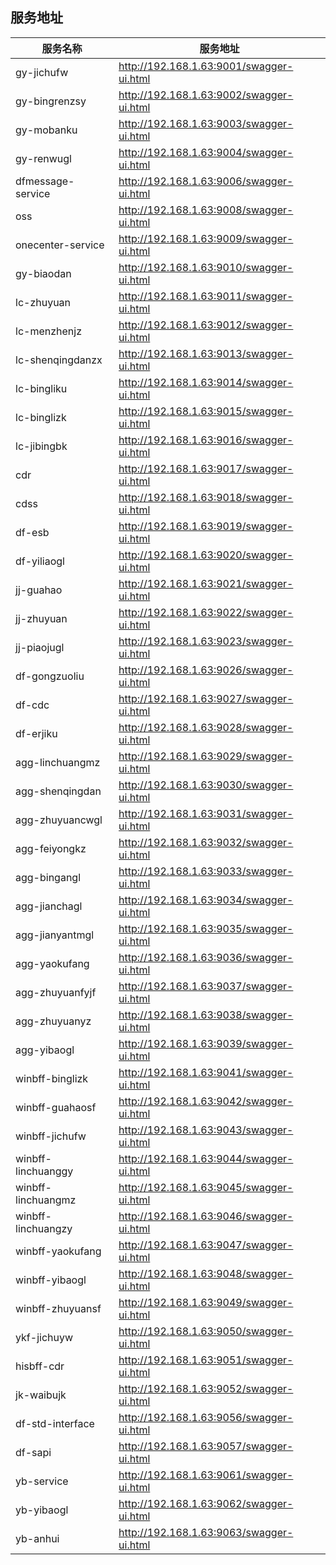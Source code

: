 ## 服务地址

| 服务名称 | 服务地址 |
| ---------- | ---------------------------- |
| gy-jichufw |  <http://192.168.1.63:9001/swagger-ui.html>   |
| gy-bingrenzsy |  <http://192.168.1.63:9002/swagger-ui.html>   |
| gy-mobanku |  <http://192.168.1.63:9003/swagger-ui.html>   |
| gy-renwugl |  <http://192.168.1.63:9004/swagger-ui.html>   |
| dfmessage-service |  <http://192.168.1.63:9006/swagger-ui.html>   |
| oss  |  <http://192.168.1.63:9008/swagger-ui.html>   |
| onecenter-service |  <http://192.168.1.63:9009/swagger-ui.html>   |
| gy-biaodan |  <http://192.168.1.63:9010/swagger-ui.html>   |
| lc-zhuyuan |  <http://192.168.1.63:9011/swagger-ui.html>   |
| lc-menzhenjz |  <http://192.168.1.63:9012/swagger-ui.html>   |
| lc-shenqingdanzx |  <http://192.168.1.63:9013/swagger-ui.html>   |
| lc-bingliku |  <http://192.168.1.63:9014/swagger-ui.html>   |
| lc-binglizk |  <http://192.168.1.63:9015/swagger-ui.html>   |
| lc-jibingbk |  <http://192.168.1.63:9016/swagger-ui.html>   |
| cdr  |  <http://192.168.1.63:9017/swagger-ui.html>   |
| cdss |  <http://192.168.1.63:9018/swagger-ui.html>   |
| df-esb |  <http://192.168.1.63:9019/swagger-ui.html>   |
| df-yiliaogl |  <http://192.168.1.63:9020/swagger-ui.html>   |
| jj-guahao |  <http://192.168.1.63:9021/swagger-ui.html>   |
| jj-zhuyuan |  <http://192.168.1.63:9022/swagger-ui.html>   |
| jj-piaojugl |  <http://192.168.1.63:9023/swagger-ui.html>   |
| df-gongzuoliu  |  <http://192.168.1.63:9026/swagger-ui.html>   |
| df-cdc  |  <http://192.168.1.63:9027/swagger-ui.html>   |
| df-erjiku |  <http://192.168.1.63:9028/swagger-ui.html>   |
| agg-linchuangmz  |  <http://192.168.1.63:9029/swagger-ui.html>   |
| agg-shenqingdan  |  <http://192.168.1.63:9030/swagger-ui.html>   |
| agg-zhuyuancwgl  |  <http://192.168.1.63:9031/swagger-ui.html>   |
| agg-feiyongkz  |  <http://192.168.1.63:9032/swagger-ui.html>   |
| agg-bingangl  |  <http://192.168.1.63:9033/swagger-ui.html>   |
| agg-jianchagl   |  <http://192.168.1.63:9034/swagger-ui.html>   |
| agg-jianyantmgl   |  <http://192.168.1.63:9035/swagger-ui.html>   |
| agg-yaokufang   |  <http://192.168.1.63:9036/swagger-ui.html>   |
| agg-zhuyuanfyjf   |  <http://192.168.1.63:9037/swagger-ui.html>   |
| agg-zhuyuanyz   |  <http://192.168.1.63:9038/swagger-ui.html>   |
| agg-yibaogl   |  <http://192.168.1.63:9039/swagger-ui.html>   |
| winbff-binglizk   |  <http://192.168.1.63:9041/swagger-ui.html>   |
| winbff-guahaosf   |  <http://192.168.1.63:9042/swagger-ui.html>   |
| winbff-jichufw   |  <http://192.168.1.63:9043/swagger-ui.html>   |
| winbff-linchuanggy   |  <http://192.168.1.63:9044/swagger-ui.html>   |
| winbff-linchuangmz   |  <http://192.168.1.63:9045/swagger-ui.html>   |
| winbff-linchuangzy   |  <http://192.168.1.63:9046/swagger-ui.html>   |
| winbff-yaokufang   |  <http://192.168.1.63:9047/swagger-ui.html>   |
| winbff-yibaogl    |  <http://192.168.1.63:9048/swagger-ui.html>   |
| winbff-zhuyuansf   |  <http://192.168.1.63:9049/swagger-ui.html>   |
| ykf-jichuyw  |  <http://192.168.1.63:9050/swagger-ui.html>   |
| hisbff-cdr   |  <http://192.168.1.63:9051/swagger-ui.html>   |
| jk-waibujk  |  <http://192.168.1.63:9052/swagger-ui.html>   |
| df-std-interface  |  <http://192.168.1.63:9056/swagger-ui.html>   |
| df-sapi  |  <http://192.168.1.63:9057/swagger-ui.html>   |
| yb-service  |  <http://192.168.1.63:9061/swagger-ui.html>   |
| yb-yibaogl  |  <http://192.168.1.63:9062/swagger-ui.html>   |
| yb-anhui  |  <http://192.168.1.63:9063/swagger-ui.html>   |
